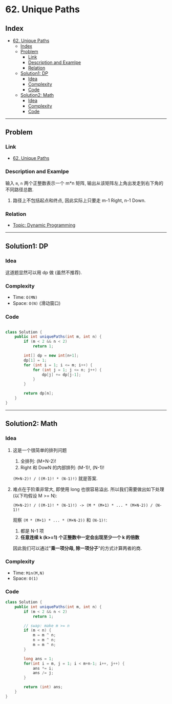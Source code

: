 # 62. Unique Paths

## Index

- [62. Unique Paths](#62-unique-paths)
  - [Index](#index)
  - [Problem](#problem)
    - [Link](#link)
    - [Description and Examlpe](#description-and-examlpe)
    - [Relation](#relation)
  - [Solution1: DP](#solution1-dp)
    - [Idea](#idea)
    - [Complexity](#complexity)
    - [Code](#code)
  - [Solution2: Math](#solution2-math)
    - [Idea](#idea-1)
    - [Complexity](#complexity-1)
    - [Code](#code-1)

----

## Problem

### Link

- [62. Unique Paths][1]

### Description and Examlpe

输入 `m`, `n` 两个正整数表示一个 m*n 矩阵, 输出从该矩阵左上角出发走到右下角的不同路径总数.

1. 路径上不包括起点和终点, 因此实际上只要走 m-1 Right, n-1 Down.

### Relation

- [Topic: Dynamic Programming][2]

----

## Solution1: DP

### Idea

这道题显然可以用 dp 做 (虽然不推荐).

### Complexity

- Time: `O(MN)`
- Space: `O(N)` (滑动窗口)

### Code

```java

class Solution {
    public int uniquePaths(int m, int n) {
        if (m < 2 && n < 2)
            return 1;

        int[] dp = new int[n+1];
        dp[1] = 1;
        for (int i = 1; i <= m; i++) {
            for (int j = 1; j <= n; j++) {
                dp[j] += dp[j-1];
            }
        }

        return dp[n];
    }
}
```

----

## Solution2: Math

### Idea

1. 这是一个很简单的排列问题

    1. 全排列: (M+N-2)!
    2. Right 和 DowN 的内部排列: (M-1)!, (N-1)!

    `(M+N-2)! / ((M-1)! * (N-1)!)` 就是答案.

2. 难点在于阶乘非常大, 即使用 long 也很容易溢出. 所以我们需要做出如下处理 (以下均假设 M >= N):

    `(M+N-2)! / ((M-1)! * (N-1)!) -> (M * (M+1) * ... * (M+N-2)) / (N-1)!`

    观察 `(M * (M+1) * ... * (M+N-2))` 和 `(N-1)!`:

    1. 都是 N-1 项
    2. **任意连续 k (k>=1) 个正整数中一定会出现至少一个 k 的倍数**

    因此我们可以通过"**乘一项分母, 除一项分子**"的方式计算两者的商.

### Complexity

- Time: `Min(M,N)`
- Space: `O(1)`

### Code

```java
class Solution {
    public int uniquePaths(int m, int n) {
        if (m < 2 && n < 2)
            return 1;

        // swap: make m >= n
        if (m < n) {
            m = m ^ n;
            n = m ^ n;
            m = m ^ n;
        }

        long ans = 1;
        for(int i = m, j = 1; i < m+n-1; i++, j++) {
            ans *= i;
            ans /= j;
        }

        return (int) ans;
    }
}
```

[1]: https://leetcode.com/problems/unique-paths/
[2]: ../topics/dynamic-programming.md

